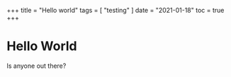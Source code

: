 +++
title = "Hello world"
tags = [
    "testing"
]
date = "2021-01-18"
toc = true
+++

# Hello World

Is anyone out there?
